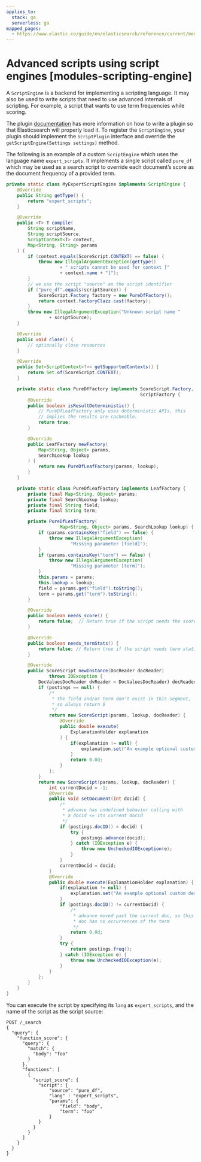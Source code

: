 ```yaml
---
applies_to:
  stack: ga
  serverless: ga
mapped_pages:
  - https://www.elastic.co/guide/en/elasticsearch/reference/current/modules-scripting-engine.html
---
```


# Advanced scripts using script engines [modules-scripting-engine]

A `ScriptEngine` is a backend for implementing a scripting language. It may also be used to write scripts that need to use advanced internals of scripting. For example, a script that wants to use term frequencies while scoring.

The plugin [documentation](asciidocalypse://docs/elasticsearch/docs/extend/create-elasticsearch-plugins/index.md) has more information on how to write a plugin so that Elasticsearch will properly load it. To register the `ScriptEngine`, your plugin should implement the `ScriptPlugin` interface and override the `getScriptEngine(Settings settings)` method.

The following is an example of a custom `ScriptEngine` which uses the language name `expert_scripts`. It implements a single script called `pure_df` which may be used as a search script to override each document’s score as the document frequency of a provided term.

```java
private static class MyExpertScriptEngine implements ScriptEngine {
    @Override
    public String getType() {
        return "expert_scripts";
    }

    @Override
    public <T> T compile(
        String scriptName,
        String scriptSource,
        ScriptContext<T> context,
        Map<String, String> params
    ) {
        if (context.equals(ScoreScript.CONTEXT) == false) {
            throw new IllegalArgumentException(getType()
                    + " scripts cannot be used for context ["
                    + context.name + "]");
        }
        // we use the script "source" as the script identifier
        if ("pure_df".equals(scriptSource)) {
            ScoreScript.Factory factory = new PureDfFactory();
            return context.factoryClazz.cast(factory);
        }
        throw new IllegalArgumentException("Unknown script name "
                + scriptSource);
    }

    @Override
    public void close() {
        // optionally close resources
    }

    @Override
    public Set<ScriptContext<?>> getSupportedContexts() {
        return Set.of(ScoreScript.CONTEXT);
    }

    private static class PureDfFactory implements ScoreScript.Factory,
                                                  ScriptFactory {
        @Override
        public boolean isResultDeterministic() {
            // PureDfLeafFactory only uses deterministic APIs, this
            // implies the results are cacheable.
            return true;
        }

        @Override
        public LeafFactory newFactory(
            Map<String, Object> params,
            SearchLookup lookup
        ) {
            return new PureDfLeafFactory(params, lookup);
        }
    }

    private static class PureDfLeafFactory implements LeafFactory {
        private final Map<String, Object> params;
        private final SearchLookup lookup;
        private final String field;
        private final String term;

        private PureDfLeafFactory(
                    Map<String, Object> params, SearchLookup lookup) {
            if (params.containsKey("field") == false) {
                throw new IllegalArgumentException(
                        "Missing parameter [field]");
            }
            if (params.containsKey("term") == false) {
                throw new IllegalArgumentException(
                        "Missing parameter [term]");
            }
            this.params = params;
            this.lookup = lookup;
            field = params.get("field").toString();
            term = params.get("term").toString();
        }

        @Override
        public boolean needs_score() {
            return false;  // Return true if the script needs the score
        }

        @Override
        public boolean needs_termStats() {
            return false; // Return true if the script needs term statistics via get_termStats()
        }

        @Override
        public ScoreScript newInstance(DocReader docReader)
                throws IOException {
            DocValuesDocReader dvReader = DocValuesDocReader) docReader);             PostingsEnum postings = dvReader.getLeafReaderContext()                     .reader().postings(new Term(field, term;
            if (postings == null) {
                /*
                 * the field and/or term don't exist in this segment,
                 * so always return 0
                 */
                return new ScoreScript(params, lookup, docReader) {
                    @Override
                    public double execute(
                        ExplanationHolder explanation
                    ) {
                        if(explanation != null) {
                            explanation.set("An example optional custom description to explain details for this script's execution; we'll provide a default one if you leave this out.");
                        }
                        return 0.0d;
                    }
                };
            }
            return new ScoreScript(params, lookup, docReader) {
                int currentDocid = -1;
                @Override
                public void setDocument(int docid) {
                    /*
                     * advance has undefined behavior calling with
                     * a docid <= its current docid
                     */
                    if (postings.docID() < docid) {
                        try {
                            postings.advance(docid);
                        } catch (IOException e) {
                            throw new UncheckedIOException(e);
                        }
                    }
                    currentDocid = docid;
                }
                @Override
                public double execute(ExplanationHolder explanation) {
                    if(explanation != null) {
                        explanation.set("An example optional custom description to explain details for this script's execution; we'll provide a default one if you leave this out.");
                    }
                    if (postings.docID() != currentDocid) {
                        /*
                         * advance moved past the current doc, so this
                         * doc has no occurrences of the term
                         */
                        return 0.0d;
                    }
                    try {
                        return postings.freq();
                    } catch (IOException e) {
                        throw new UncheckedIOException(e);
                    }
                }
            };
        }
    }
}
```

You can execute the script by specifying its `lang` as `expert_scripts`, and the name of the script as the script source:

```console
POST /_search
{
  "query": {
    "function_score": {
      "query": {
        "match": {
          "body": "foo"
        }
      },
      "functions": [
        {
          "script_score": {
            "script": {
                "source": "pure_df",
                "lang" : "expert_scripts",
                "params": {
                    "field": "body",
                    "term": "foo"
                }
            }
          }
        }
      ]
    }
  }
}
```


